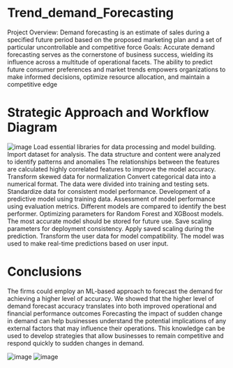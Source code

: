 # Trend_demand_Forecasting
Project Overview:
Demand forecasting is an estimate of sales during a specified future period based on the proposed marketing plan and a set of particular uncontrollable and competitive force
Goals: 
Accurate demand forecasting serves as the cornerstone of business success, wielding its influence across a multitude of operational facets. The ability to predict future consumer preferences and market trends empowers organizations to make informed decisions, optimize resource allocation, and maintain a competitive edge

# Strategic Approach and Workflow Diagram
![image](https://github.com/user-attachments/assets/a7b0d917-7de6-419c-ae03-6c8191b62059)
 Load essential libraries for data processing and model building.
Import dataset for analysis.
The data structure and content were analyzed to identify patterns and anomalies
The relationships between the features are calculated
 highly correlated features to improve the model accuracy.
Transform skewed data for normalization
Convert categorical data into a numerical format.
The data were divided into training and testing sets.
Standardize data for consistent model performance.
Development of a predictive model using training data.
Assessment of model performance using evaluation metrics.
Different models are compared to identify the best performer.
Optimizing parameters for Random Forest and XGBoost models.
The most accurate model should be stored for future use.
Save scaling parameters for deployment consistency.
Apply saved scaling during the prediction.
Transform the user data for model compatibility.
The model was used to make real-time predictions based on user input.

# Conclusions
The firms could employ an ML-based approach to forecast the demand for achieving a higher level of accuracy. We showed that the higher level of demand forecast accuracy translates into both improved operational and financial performance outcomes
Forecasting the impact of sudden change in demand can help businesses understand the potential implications of any external factors that may influence their operations. This knowledge can be used to develop strategies that allow businesses to remain competitive and respond quickly to sudden changes in demand.

![image](https://github.com/user-attachments/assets/adb96e19-3790-4862-a560-875670c5cb40)   ![image](https://github.com/user-attachments/assets/82777b47-c29e-4622-9b05-d705b662344d)

